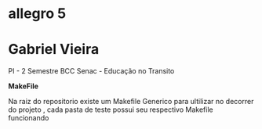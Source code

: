 allegro 5
=======

Gabriel Vieira
=====

PI - 2 Semestre BCC Senac - Educa&ccedil;&atilde;o no Transito

**MakeFile**

Na raiz do repositorio existe um Makefile Generico para ultilizar no decorrer 
do projeto , cada pasta de teste possui seu respectivo Makefile funcionando 
